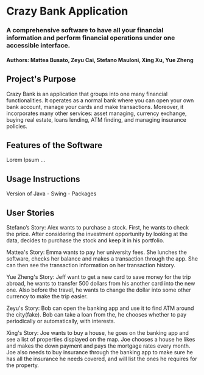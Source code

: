 # Crazy Bank Application
### A comprehensive software to have all your financial information and perform financial operations under one accessible interface.
#### Authors: Mattea Busato, Zeyu Cai, Stefano Mauloni, Xing Xu, Yue Zheng

## Project's Purpose
Crazy Bank is an application that groups into one many financial functionalities. It operates as a normal bank where you can open 
your own bank account, manage your cards and make transactions. Moreover, it incorporates many other services:
asset managing, currency exchange, buying real estate, loans lending, ATM finding, and managing insurance policies.

## Features of the Software
Lorem Ipsum ...

## Usage Instructions
Version of Java - Swing - Packages

## User Stories

Stefano’s Story: Alex wants to purchase a stock. First, he wants to check the price. 
After considering the investment opportunity by looking at the data, decides to purchase 
the stock and keep it in his portfolio.

Mattea's Story: Emma wants to pay her university fees. She lunches the software, checks her balance and makes a 
transaction through the app. She can then see the transaction information on her transaction history.

Yue Zheng's Story: Jeff want to get a new card to save money for the trip abroad, he wants to transfer 500 dollars from
his another card into the new one. Also before the travel, he wants to change the dollar into some
other currency to make the trip easier.

Zeyu's Story: Bob can open the banking app and use it to find ATM around the city(fake). 
Bob can take a loan from the, he chooses whether to pay periodically or automatically, with interests.

Xing's Story: Joe wants to buy a house, he goes on the banking app and see a list of properties displayed on the map. 
Joe chooses a house he likes and makes the down payment and pays the mortgage rates every month. Joe also needs to buy 
insurance through the banking app to make sure he has all the insurance he needs covered, and will list the ones he 
requires for the property.


